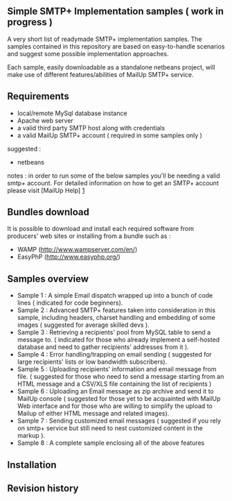 Simple SMTP+ Implementation samples ( work in progress )
------------------------
A very short list of readymade SMTP+ implementation samples.
The samples contained in this repository are based on easy-to-handle scenarios and suggest some possible implementation approaches.

Each sample, easily downloadable as a standalone netbeans project, will make use of different features/abilities of MailUp SMTP+ service.

Requirements
------------------------
* local/remote MySql database instance
* Apache web server
* a valid third party SMTP host along with credentials 
* a valid MailUp SMTP+ account ( required in some samples only )

suggested :
* netbeans

notes : in order to run some of the below samples you'll be needing a valid smtp+ account. For detailed information on how to get an SMTP+ account please visit [MailUp Help] [1] 

  [1]: http://help.mailup.com/display/MUG/SMTP+Settings        "MailUp Help"
  
Bundles download
------------------------
It is possible to download and install each required software from producers' web sites or installing from a bundle such as :

* WAMP (http://www.wampserver.com/en/)
* EasyPhP (http://www.easyphp.org/)  


Samples overview 
------------------------
* Sample 1  : A simple Email dispatch wrapped up into a bunch of code lines ( indicated for code beginners). 
* Sample 2  : Advanced SMTP+ features taken into consideration in this sample, including headers, charset handling and embedding of some images ( suggested for average skilled devs ).
* Sample 3  : Retrieving a recipients' pool from MySQL table to send a message to. ( indicated for those who already implement a self-hosted database and need to gather recipients' addresses from it ).
* Sample 4  : Error handling/trapping on email sending ( suggested for large recipients' lists or low bandwidth subscribers).
* Sample 5  : Uploading recipients' information and email message from file. ( suggested for those who need to send a message starting from an HTML message and a CSV/XLS file containing the list of recipients  )
* Sample 6  : Uploading an Email message as zip archive and send it to MailUp console ( suggested for those yet to be acquainted with MailUp Web interface and for those who are willing to simplify the upload to Mailup of either HTML message and related images).
* Sample 7  : Sending customized email messages ( suggested if you rely on smtp+ service but still need to nest customized content in the markup ).
* Sample 8  : A complete sample enclosing all of the above features 

Installation
------------------------



Revision history
------------------------



